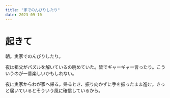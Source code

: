 ```yaml
---
title: "家でのんびりしたり"
date: 2023-09-10
---
```



# 起きて
朝。実家でのんびりしたり。

夜は祖父がパズルを解いているの眺めていた。皆でギャーギャー言ったり。こういうのが一番楽しいかもしれない。

夜に実家からわが家へ帰る。帰るとき、振り向かずに手を振ったまま進む。きっと届いているとそういう風に確信しているから。